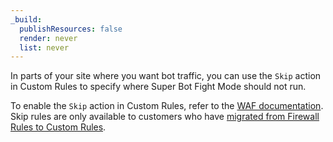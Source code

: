 ```yaml
---
_build:
  publishResources: false
  render: never
  list: never
---
```


In parts of your site where you want bot traffic, you can use the `Skip` action in Custom Rules to specify where Super Bot Fight Mode should not run. 

To enable the `Skip` action in Custom Rules, refer to the [WAF documentation](/waf/custom-rules/skip/). Skip rules are only available to customers who have [migrated from Firewall Rules to Custom Rules](/waf/reference/migration-guides/firewall-rules-to-custom-rules/). 
